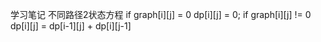 学习笔记
不同路径2状态方程
if graph[i][j] = 0
	dp[i][j] = 0;
if graph[i][j] != 0
	dp[i][j] = dp[i-1][j] + dp[i][j-1]